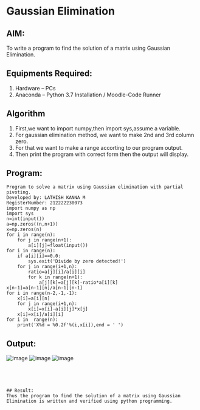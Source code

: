 # Gaussian Elimination

## AIM:
To write a program to find the solution of a matrix using Gaussian Elimination.

## Equipments Required:
1. Hardware – PCs
2. Anaconda – Python 3.7 Installation / Moodle-Code Runner

## Algorithm
1. First,we want to import numpy,then import sys,assume a variable.
2. For gaussian elimination method, we want to make 2nd and 3rd column zero.
3. For that we want to make a range accorting to our program output.
4. Then print the program with correct form then the output will display.

## Program:
```
Program to solve a matrix using Gaussian elimination with partial pivoting.
Developed by: LATHISH KANNA M
RegisterNumber: 212222230073
import numpy as np
import sys
n=int(input())
a=np.zeros((n,n+1))
x=np.zeros(n)
for i in range(n):
    for j in range(n+1):
        a[i][j]=float(input())
for i in range(n):
    if a[i][i]==0.0:
        sys.exit('Divide by zero detected!')
    for j in range(i+1,n):
        ratio=a[j][i]/a[i][i]
        for k in range(n+1):
            a[j][k]=a[j][k]-ratio*a[i][k]
x[n-1]=a[n-1][n]/a[n-1][n-1]
for i in range(n-2,-1,-1):
    x[i]=a[i][n]
    for j in range(i+1,n):
        x[i]=x[i]-a[i][j]*x[j]
    x[i]=x[i]/a[i][i]
for i in  range(n):
    print('X%d = %0.2f'%(i,x[i]),end = ' ') 
```
## Output:

![image](https://github.com/lathishlathish/Gaussian/assets/120359170/0086db69-fa24-42cb-8aff-4635371b1bac)
![image](https://github.com/lathishlathish/Gaussian/assets/120359170/f63a1d3a-82c4-4879-b7b2-5d54349fb62b)
![image](https://github.com/lathishlathish/Gaussian/assets/120359170/d0577d40-8c8d-4ba6-ba54-80f6141a29c6)
```

 


## Result:
Thus the program to find the solution of a matrix using Gaussian Elimination is written and verified using python programming.

